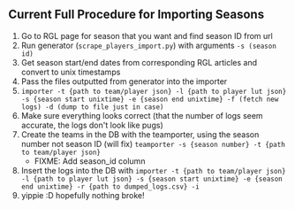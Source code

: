 ## Current Full Procedure for Importing Seasons

1) Go to RGL page for season that you want and find season ID from url
2) Run generator (`scrape_players_import.py`) with arguments `-s (season id)`
3) Get season start/end dates from corresponding RGL articles and convert to unix timestamps
4) Pass the files outputted from generator into the importer
5) `importer -t {path to team/player json} -l {path to player lut json} -s {season start unixtime} -e {season end unixtime} -f (fetch new logs) -d (dump to file just in case)`
6) Make sure everything looks correct (that the number of logs seem accurate, the logs don't look like pugs)
7) Create the teams in the DB with the teamporter, using the season number not season ID (will fix) `teamporter -s {season number} -t {path to team/player json}`
    - FIXME: Add season_id column
8) Insert the logs into the DB with `importer -t {path to team/player json} -l {path to player lut json} -s {season start unixtime} -e {season end unixtime} -r {path to dumped_logs.csv} -i`
9) yippie :D hopefully nothing broke!
